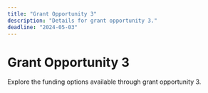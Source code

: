 ```yaml
---
title: "Grant Opportunity 3"
description: "Details for grant opportunity 3."
deadline: "2024-05-03"
---
```


# Grant Opportunity 3

Explore the funding options available through grant opportunity 3.
